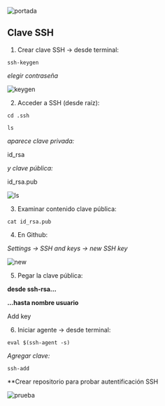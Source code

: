 ![portada](https://user-images.githubusercontent.com/68760595/134392773-062fbd52-c21d-4641-b7e9-f4d596fe6ff9.png)


## Clave SSH

1. Crear clave SSH -> desde terminal:

```
ssh-keygen

```
  *elegir contraseña*

![keygen](https://user-images.githubusercontent.com/68760595/134391907-ee2869a5-fef3-4225-9a45-565e1cdc9838.png)

2. Acceder a SSH (desde raíz):

```
cd .ssh

```
```
ls

```
 *aparece clave privada:*
 
 id_rsa
 
 *y clave pública:*
 
 id_rsa.pub
 
 ![ls](https://user-images.githubusercontent.com/68760595/134392348-0aaa61d6-05d4-44d6-87d9-83de31fefe60.png)

3. Examinar contenido clave pública:
```
cat id_rsa.pub

```

4. En Github:

*Settings -> SSH and keys -> new SSH key*

![new](https://user-images.githubusercontent.com/68760595/134393410-3753d290-7fd2-401a-b2e6-2e6c5112c02d.png)

5. Pegar la clave pública:

**desde ssh-rsa...**

**...hasta nombre usuario**

Add key

6. Iniciar agente -> desde terminal:

```
eval $(ssh-agent -s)

```

*Agregar clave:*

```
ssh-add

```
**Crear repositorio para probar autentificación SSH

![prueba](https://user-images.githubusercontent.com/68760595/134398227-084d8ffd-7861-4bbf-be13-fca177a4d8da.png)



